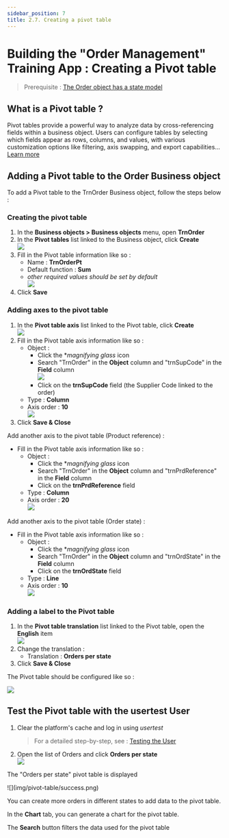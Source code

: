 ```yaml
---
sidebar_position: 7
title: 2.7. Creating a pivot table
---
```


<!--

Create a pivot table that summarizes the number of orders by product, supplier (columns) and by state.

- via the template editor, join the id and the name of the supplier on the order from the product object
- in Interface > Pivot Tables, create a new pivot table `TrnTcOrders`.
- create two "column" axes (supplier and product) and one "row" axis (report). 
- clear the cache and note the presence of the pivot table
-->

# Building the "Order Management" Training App : Creating a Pivot table

> Prerequisite : [The Order object has a state model](/lesson/tutorial/expanding/states)

## What is a Pivot table ?

Pivot tables provide a powerful way to analyze data by cross-referencing fields within a business object. Users can configure tables by selecting which fields appear as rows, columns, and values, with various customization options like filtering, axis swapping, and export capabilities... [Learn more](/lesson/docs/platform/userinterface/objectsrendering/pivot-table)

## Adding a Pivot table to the Order Business object

To add a Pivot table to the TrnOrder Business object, follow the steps below : 

### Creating the pivot table

1. In the **Business objects > Business objects** menu, open **TrnOrder**
2. In the **Pivot tables** list linked to the Business object, click **Create**  
    ![](img/pivot-table/create-pivot.png)
3. Fill in the Pivot table information like so :
    - Name : **TrnOrderPt**
    - Default function : **Sum**
    - *other required values should be set by default*  
    ![](img/pivot-table/pivot-data.png)
4. Click **Save**

### Adding axes to the pivot table

1. In the **Pivot table axis** list linked to the Pivot table, click **Create**  
    ![](img/pivot-table/create-axis.png)
2. Fill in the Pivot table axis information like so :
    - Object : 
        - Click the **magnifying glass* icon 
        - Search "TrnOrder" in the **Object** column and "trnSupCode" in the **Field** column  
         ![](img/pivot-table/search-field.png)
        - Click on the **trnSupCode** field (the Supplier Code linked to the order)
    - Type : **Column**
    - Axis order : **10**  
    ![](img/pivot-table/axis-data.png)
3. Click **Save & Close**

Add another axis to the pivot table (Product reference) :

-  Fill in the Pivot table axis information like so :
    - Object : 
        - Click the **magnifying glass* icon 
        - Search "TrnOrder" in the **Object** column and "trnPrdReference" in the **Field** column  
        - Click on the **trnPrdReference** field
    - Type : **Column**
    - Axis order : **20**  
    ![](img/pivot-table/product-axis.png)

Add another axis to the pivot table (Order state) :

-  Fill in the Pivot table axis information like so :
    - Object : 
        - Click the **magnifying glass* icon 
        - Search "TrnOrder" in the **Object** column and "trnOrdState" in the **Field** column  
        - Click on the **trnOrdState** field 
    - Type : **Line**
    - Axis order : **10**  
    ![](img/pivot-table/state-axis.png)

### Adding a label to the Pivot table 

1. In the **Pivot table translation** list linked to the Pivot table, open the **English** item  
    ![](img/pivot-table/translation.png)
2. Change the translation :
    - Translation : **Orders per state**
3. Click **Save & Close**

The Pivot table should be configured like so : 

![](img/pivot-table/config.png)

## Test the Pivot table with the usertest User

1. Clear the platform's cache and log in using *usertest*
    > For a detailed step-by-step, see : [Testing the User](/lesson/tutorial/getting-started/user#activating-and-testing-the-user)

2. Open the list of Orders and click **Orders per state**  
    ![](img/pivot-table/pt-access.png)

<div class="success">
    <p>The "Orders per state" pivot table is displayed</p>
    ![](img/pivot-table/success.png)
    <p>You can create more orders in different states to add data to the pivot table.</p>
    <p>In the <b>Chart</b> tab, you can generate a chart for the pivot table.</p>
    <p>The <b>Search</b> button filters the data used for the pivot table</p>
</div>